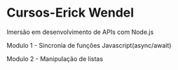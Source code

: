 # Cursos-Erick Wendel 

Imersão em desenvolvimento de APIs com Node.js

Modulo 1 - Sincronia de funções Javascript(async/await)

Modulo 2 - Manipulação de listas
